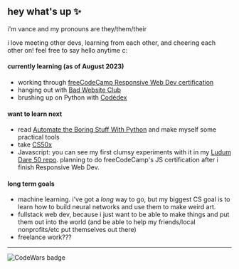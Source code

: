 ## hey what's up ✨
i'm vance and my pronouns are they/them/their  

i love meeting other devs, learning from each other, and cheering each other on! feel free to say hello anytime c:

#### currently learning (as of August 2023)
- working through [freeCodeCamp Responsive Web Dev certification](https://www.freecodecamp.org/learn/2022/responsive-web-design)
- hanging out with [Bad Website Club](https://badwebsite.club/)
- brushing up on Python with [Codédex](http://www.codedex.io/)

#### want to learn next
- read [Automate the Boring Stuff With Python](https://automatetheboringstuff.com/) and make myself some practical tools
- take [CS50x](https://www.edx.org/course/introduction-computer-science-harvardx-cs50x)
- Javascript: you can see my first clumsy experiments with it in my [Ludum Dare 50 repo](https://github.com/caesiumtea/ludum-dare-50). planning to do freeCodeCamp's JS certification after i finish Responsive Web Dev.

#### long term goals
- machine learning. i've got a *long* way to go, but my biggest CS goal is to learn how to build neural networks and use them to make weird art.
- fullstack web dev, because i just want to be able to make things and put them out into the world (and be able to help my friends/local nonprofits/etc put themselves out there)
- freelance work???

---
![CodeWars badge](https://www.codewars.com/users/caesiumtea/badges/small)

<!--
**caesiumtea/caesiumtea** is a ✨ _special_ ✨ repository because its `README.md` (this file) appears on your GitHub profile.

Here are some ideas to get you started:

- 🔭 I’m currently working on ...
- 🌱 I’m currently learning ...
- 👯 I’m looking to collaborate on ...
- 🤔 I’m looking for help with ...
- 💬 Ask me about ...
- 📫 How to reach me: ...
- 😄 Pronouns: ...
- ⚡ Fun fact: ...
-->
